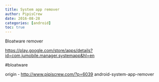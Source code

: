 ```yaml
---
title: System app remover
author: PipisCrew
date: 2016-08-28
categories: [android]
toc: true
---
```


Bloatware remover

https://play.google.com/store/apps/details?id=com.jumobile.manager.systemapp&hl=en

#bloatware

origin - http://www.pipiscrew.com/?p=6039 android-system-app-remover